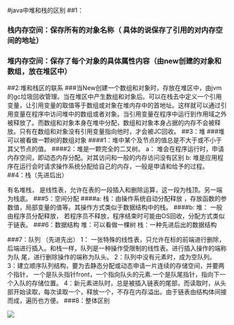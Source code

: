 #java中堆和栈的区别
##1：
###   栈内存空间：保存所有的对象名称（ 具体的说保存了引用的对内存空间的地址）
###   堆内存空间：保存了每个对象的具体属性内容（由new创建的对象和数组，放在堆区中）
##2:堆和栈区的联系
###当New创建一个数组和对象时，存放在堆区中，由jvm的gc垃圾回收管理。当在堆区中产生数组和对象后。可以在栈去中定义一个引用变量，让引用变量的取值等于数组或对象在堆内存中的首地址。这样就可以通过引用变量在程序中访问堆中的数组或者对象。当引用变量在程序中运行到作用域之外被释放了。而数组和对象本身在堆中分配，数组和对象本身占据的内存不会被释放。只有在数组和对象没有引用变量指向他时，才会被JC回收。
##3：堆
###堆可以被看做一颗树的数组对象
####1：堆中某个及节点的值总是不大于或不小于其父节点的值。
####2：堆是一颗完全的二叉树。
  a： 堆会在程序运行时，申请内存空间，即动态内存分配。对其访问和一般的内存访问没有区别
  b: 堆是应用程序在运行会时请求操作系统分配给自己的内存，一般是申请和给予的过程。
##4：栈（先进后出）
 
  有名堆栈， 是线性表，允许在表的一段插入和删除运算，这一段为栈顶。另一端为栈底。
###5：空间分配
####a:  栈：由操作系统自动分配释放 ，存放函数的参数值，局部变量的值等。其操作方式类似于数据结构中的栈。 
####b:  堆：   一般由程序员分配释放， 若程序员不释放，程序结束时可能由OS回收，分配方式类似于链表。
###6：数据结构
堆：可以看做一棵树
栈：一种先进后出的数据结构   

###7：队列 （先进先出）
  1： 一张特殊的线性表，只允许在标的前端进行删除，后端进行插入。和栈一样，队列是一种操作受限制的线性表。进行插入操作的端称为队       尾，进行删除操作的端称为队头。 
  2：队列中没有元素时，成为空队列。
  3：建立顺序队列结构，要为去静态分配或动态申请一片连续的存储空间，并要两个指针，
   一个是队头指针front，一个指向队头的元素.一个是队尾指针，指向下一个入队的存储位置。
  4：新元素进队时，总是被插入链表的尾部，而读取时，从头部开始读取，每次读取一个，释放一个，不存在内存溢出。由于链表由结构体间接而成，遍历也方便。
###8：整体区别
     
  ![](1.png)
